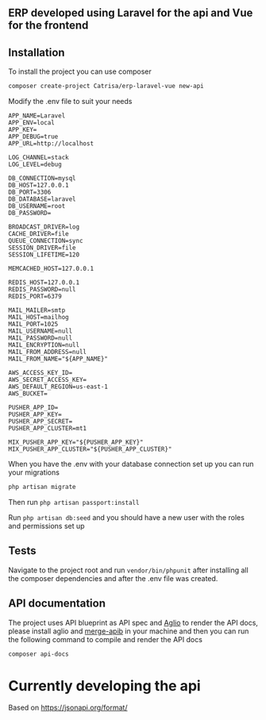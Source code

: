 ## ERP developed using Laravel for the api and Vue for the frontend

## Installation

To install the project you can use composer

```bash
composer create-project Catrisa/erp-laravel-vue new-api
```

Modify the .env file to suit your needs

```
APP_NAME=Laravel
APP_ENV=local
APP_KEY=
APP_DEBUG=true
APP_URL=http://localhost

LOG_CHANNEL=stack
LOG_LEVEL=debug

DB_CONNECTION=mysql
DB_HOST=127.0.0.1
DB_PORT=3306
DB_DATABASE=laravel
DB_USERNAME=root
DB_PASSWORD=

BROADCAST_DRIVER=log
CACHE_DRIVER=file
QUEUE_CONNECTION=sync
SESSION_DRIVER=file
SESSION_LIFETIME=120

MEMCACHED_HOST=127.0.0.1

REDIS_HOST=127.0.0.1
REDIS_PASSWORD=null
REDIS_PORT=6379

MAIL_MAILER=smtp
MAIL_HOST=mailhog
MAIL_PORT=1025
MAIL_USERNAME=null
MAIL_PASSWORD=null
MAIL_ENCRYPTION=null
MAIL_FROM_ADDRESS=null
MAIL_FROM_NAME="${APP_NAME}"

AWS_ACCESS_KEY_ID=
AWS_SECRET_ACCESS_KEY=
AWS_DEFAULT_REGION=us-east-1
AWS_BUCKET=

PUSHER_APP_ID=
PUSHER_APP_KEY=
PUSHER_APP_SECRET=
PUSHER_APP_CLUSTER=mt1

MIX_PUSHER_APP_KEY="${PUSHER_APP_KEY}"
MIX_PUSHER_APP_CLUSTER="${PUSHER_APP_CLUSTER}"
```

When you have the .env with your database connection set up you can run your migrations

```bash
php artisan migrate
```
Then run `php artisan passport:install`

Run `php artisan db:seed` and you should have a new user with the roles and permissions set up

## Tests

Navigate to the project root and run `vendor/bin/phpunit` after installing all the composer dependencies and after the .env file was created.

## API documentation
The project uses API blueprint as API spec and [Aglio](https://github.com/danielgtaylor/aglio) to render the API docs, please install aglio and [merge-apib](https://github.com/ValeriaVG/merge-apib) in your machine and then you can run the following command to compile and render the API docs 
```bash
composer api-docs
```


# Currently developing the api
Based on https://jsonapi.org/format/
